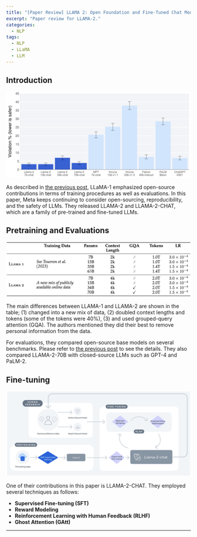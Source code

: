 ```yaml
---
title: "[Paper Review] LLAMA 2: Open Foundation and Fine-Tuned Chat Models"
excerpt: "Paper review for LLAMA-2."
categories:
  - NLP
tags:
  - NLP
  - LLaMA
  - LLM
---
```


## Introduction

![img](/images/posts/2023-11-29-llama2/llama2_safety.png)

As described in [the previous post](https://hahminlew.github.io/nlp/llama/), LLaMA-1 emphasized open-source contributions in terms of training procedures as well as evaluations.
In this paper, Meta keeps continuing to consider open-sourcing, reproducibility, and the safety of LLMs.
They released LLAMA-2 and LLAMA-2-CHAT, which are a family of pre-trained and fine-tuned LLMs.

## Pretraining and Evaluations

![img](/images/posts/2023-11-29-llama2/llama2_difference.png)

The main differences between LLAMA-1 and LLAMA-2 are shown in the table; (1) changed into a new mix of data, (2) doubled context lengths and tokens (some of the tokens were 40%), (3) and used grouped-query attention (GQA).
The authors mentioned they did their best to remove personal information from the data.

For evaluations, they compared open-source base models on several benchmarks. 
Please refer to [the previous post](https://hahminlew.github.io/nlp/llama/#evaluations) to see the details.
They also compared LLAMA-2-70B with closed-source LLMs such as GPT-4 and PaLM-2.

## Fine-tuning

![img](/images/posts/2023-11-29-llama2/llama2chat_training.png)

One of their contributions in this paper is LLAMA-2-CHAT.
They employed several techniques as follows:

- **Supervised Fine-tuning (SFT)**
- **Reward Modeling**
- **Reinforcement Learning with Human Feedback (RLHF)**
- **Ghost Attention (GAtt)**



***
